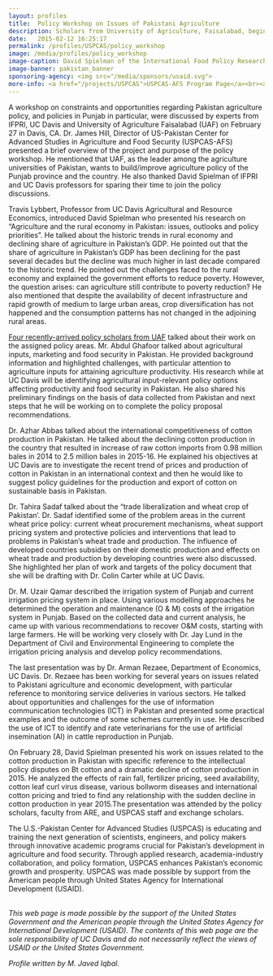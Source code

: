 ```yaml
---
layout: profiles
title:  Policy Workshop on Issues of Pakistani Agriculture
description: Scholars from University of Agriculture, Faisalabad, begin their exchange at UC Davis with a two-day policy workshop.
date:   2015-02-12 16:25:17
permalink: /profiles/USPCAS/policy_workshop
image: /media/profiles/policy_workshop
image-caption: David Spielman of the International Food Policy Research Institute (IFPRI) presents to Pakistan's policy scholars and UC Davis faculty on Feb. 27th.
image-banner: pakistan_banner
sponsoring-agency: <img src="/media/sponsors/usaid.svg">
more-info: <a href="/projects/USPCAS">USPCAS-AFS Program Page</a><br><a href="http://www.ifpri.org/profile/david-spielman" target="_blank">David Spielman, IFPRI</a>
---
```

A workshop on constraints and opportunities regarding Pakistan agriculture policy, and policies in Punjab in particular, were discussed by experts from IFPRI, UC Davis and University of Agriculture Faisalabad (UAF) on February 27 in Davis, CA. Dr. James Hill, Director of US-Pakistan Center for Advanced Studies in Agriculture and Food Security (USPCAS-AFS) presented a brief overview of the project and purpose of the policy workshop. He mentioned that UAF, as the leader among the agriculture universities of Pakistan, wants to build/improve agriculture policy of the Punjab province and the country. He also thanked David Spielman of IFPRI and UC Davis professors for sparing their time to join the policy discussions.<br>

Travis Lybbert, Professor from UC Davis Agricultural and Resource Economics, introduced David Spielman who presented his research on “Agriculture and the rural economy in Pakistan: issues, outlooks and policy priorities”. He talked about the historic trends in rural economy and declining share of agriculture in Pakistan’s GDP. He pointed out that the share of agriculture in Pakistan’s GDP has been declining for the past several decades but the decline was much higher in last decade compared to the historic trend. He pointed out the challenges faced to the rural economy and explained the government efforts to reduce poverty. However, the question arises: can agriculture still contribute to poverty reduction? He also mentioned that despite the availability of decent infrastructure and rapid growth of medium to large urban areas, crop diversification has not happened and the consumption patterns has not changed in the adjoining rural areas.<br>

<a href="http://ip.ucdavis.edu/profiles/USPCAS/policy_scholars">Four recently-arrived policy scholars from UAF</a> talked about their work on the assigned policy areas. Mr. Abdul Ghafoor talked about agricultural inputs, marketing and food security in Pakistan. He provided background information and highlighted challenges, with particular attention to agriculture inputs for attaining agriculture productivity. His research while at UC Davis will be identifying agricultural input-relevant policy options affecting productivity and food security in Pakistan. He also shared his preliminary findings on the basis of data collected from Pakistan and next steps that he will be working on to complete the policy proposal recommendations.<br>

Dr. Azhar Abbas talked about the international competitiveness of cotton production in Pakistan. He talked about the declining cotton production in the country that resulted in increase of raw cotton imports from 0.98 million bales in 2014 to 2.5 million bales in 2015-16. He explained his objectives at UC Davis are to investigate the recent trend of prices and production of cotton in Pakistan in an international context and then he would like to suggest policy guidelines for the production and export of cotton on sustainable basis in Pakistan.<br>

Dr. Tahira Sadaf talked about the “trade liberalization and wheat crop of Pakistan’. Dr. Sadaf identified some of the problem areas in the current wheat price policy: current wheat procurement mechanisms, wheat support pricing system and protective policies and interventions that lead to problems in Pakistan’s wheat trade and production. The influence of developed countries subsidies on their domestic production and effects on wheat trade and production by developing countries were also discussed. She highlighted her plan of work and targets of the policy document that she will be drafting with Dr. Colin Carter while at UC Davis.<br>

Dr. M. Uzair Qamar described the irrigation system of Punjab and current irrigation pricing system in place. Using various modelling approaches he determined the operation and maintenance (O & M) costs of the irrigation system in Punjab. Based on the collected data and current analysis, he came up with various recommendations to recover O&M costs, starting with large farmers. He will be working very closely with Dr. Jay Lund in the Department of Civil and Environmental Engineering to complete the irrigation pricing analysis and develop policy recommendations.<br>

The last presentation was by Dr. Arman Rezaee, Department of Economics, UC Davis. Dr. Rezaee has been working for several years on issues related to Pakistani agriculture and economic development, with particular reference to monitoring service deliveries in various sectors. He talked about opportunities and challenges for the use of information communication technologies (ICT) in Pakistan and presented some practical examples and the outcome of some schemes currently in use. He described the use of ICT to identify and rate veterinarians for the use of artificial insemination (AI) in cattle reproduction in Punjab.<br>

On February 28, David Spielman presented his work on issues related to the cotton production in Pakistan with specific reference to the intellectual policy disputes on Bt cotton and a dramatic decline of cotton production in 2015. He analyzed the effects of rain fall, fertilizer pricing, seed availability, cotton leaf curl virus disease, various bollworm diseases and international cotton pricing and tried to find any relationship with the sudden decline in cotton production in year 2015.The presentation was attended by the policy scholars, faculty from ARE, and USPCAS staff and exchange scholars.  <br>

The U.S.-Pakistan Center for Advanced Studies (USPCAS) is educating and training the next generation of scientists, engineers, and policy makers through innovative academic programs crucial for Pakistan’s development in agriculture and food security. Through applied research, academia-industry collaboration, and policy formation, USPCAS enhances Pakistan’s economic growth and prosperity. USPCAS was made possible by support from the American people through United States Agency for International Development (USAID). <br>
<br>

<i>This web page is made possible by the support of the United States Government and the American people through the United States Agency for International Development (USAID). The contents of this web page are the sole responsibility of UC Davis and do not necessarily reflect the views of USAID or the United States Government.</i><br>

<p><i>Profile written by M. Javed Iqbal.</i></p>
